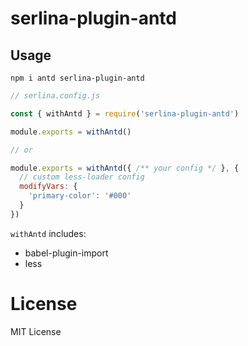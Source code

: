 # serlina-plugin-antd

## Usage

```
npm i antd serlina-plugin-antd
```

```js
// serlina.config.js

const { withAntd } = require('serlina-plugin-antd')

module.exports = withAntd()

// or

module.exports = withAntd({ /** your config */ }, {
  // custom less-loader config
  modifyVars: {
    'primary-color': '#000'
  }
})
```

`withAntd` includes:

- babel-plugin-import
- less

# License

MIT License

